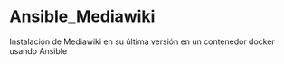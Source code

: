 # Ansible_Mediawiki
Instalación de Mediawiki en su última versión en un contenedor docker usando Ansible
